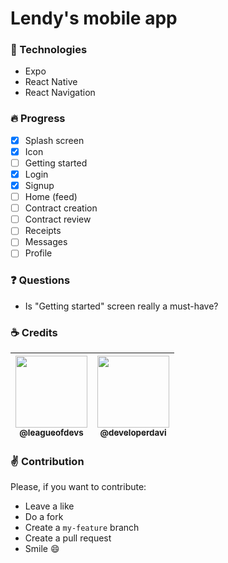 # Lendy's mobile app

### :wrench: Technologies

- Expo
- React Native
- React Navigation

### :fire: Progress

- [x] Splash screen
- [x] Icon
- [ ] Getting started
- [x] Login
- [x] Signup
- [ ] Home (feed)
- [ ] Contract creation
- [ ] Contract review
- [ ] Receipts
- [ ] Messages
- [ ] Profile

### :question: Questions

- Is "Getting started" screen really a must-have?

### :coffee: Credits

| [<img src="https://avatars3.githubusercontent.com/u/60491076?s=400&v=4" width=115><br><sub>@leagueofdevs</sub>](https://github.com/league-of-devs) | [<img src="https://avatars2.githubusercontent.com/u/31714350?s=460&v=4" width=115><br><sub>@developerdavi</sub>](https://github.com/developerdavi) |
| :---: | :---: |

### :v: Contribution

Please, if you want to contribute:
- Leave a like
- Do a fork
- Create a `my-feature` branch
- Create a pull request
- Smile :smile:
